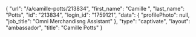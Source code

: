 {
    "url": "\/a\/camille-potts\/213834",
    "first_name": "Camille ",
    "last_name": "Potts",
    "id": "213834",
    "login_id": "1759121",
    "data": {
        "profilePhoto": null,
        "job_title": "Omni Merchandisng Assistant"
    },
    "type": "captivate",
    "layout": "ambassador",
    "title": "Camille  Potts"
}